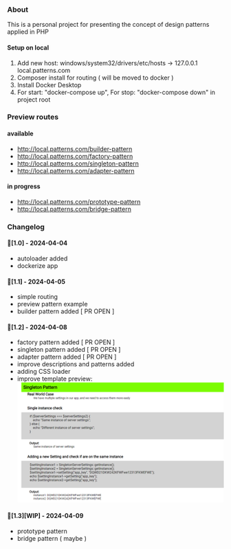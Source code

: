 ### About
This is a personal project for presenting the concept of design patterns applied in PHP

#### Setup on local
1. Add new host: windows/system32/drivers/etc/hosts -> 127.0.0.1    local.patterns.com
2. Composer install for routing ( will be moved to docker )
3. Install Docker Desktop
4. For start: "docker-compose up", For stop: "docker-compose down" in project root

### Preview routes
#### available
- http://local.patterns.com/builder-pattern
- http://local.patterns.com/factory-pattern
- http://local.patterns.com/singleton-pattern
- http://local.patterns.com/adapter-pattern

#### in progress
- http://local.patterns.com/prototype-pattern
- http://local.patterns.com/bridge-pattern


### Changelog
#### 🌟[1.0] - 2024-04-04
- autoloader added
- dockerize app

#### 🌟[1.1] - 2024-04-05
- simple routing
- preview pattern example
- builder pattern added [ PR OPEN ]

#### 🌟[1.2] - 2024-04-08
- factory pattern added [ PR OPEN ]
- singleton pattern added [ PR OPEN ]
- adapter pattern added [ PR OPEN ]
- improve descriptions and patterns added
- adding CSS loader
- improve template preview:
![Template Preview](https://github.com/vladulescu-gabriel/php-patterns/blob/main/src/render/template/image.png?raw=true)

#### 🌟[1.3][WIP] - 2024-04-09
- prototype pattern
- bridge pattern ( maybe )
